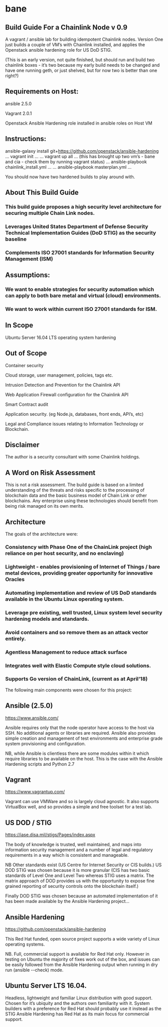 # bane

## Build Guide For a Chainlink Node v 0.9

A vagrant / ansible lab for building idempotent Chainlink nodes. Version One just builds a couple of VM’s with Chainlink installed, and applies the Openstack ansible hardening role for US DoD STIG. 

(This is an early version, not quite finished, but should run and build two chainlink boxes - it’s two because my early build needs to be changed and have one running geth, or just shelved, but for now two is better than one right?)




## Requirements on Host:

ansible 2.5.0

Vagrant 2.0.1

Openstack Ansible Hardening role installed in ansible roles on Host VM




## Instructions:


ansible-galaxy install git+https://github.com/openstack/ansible-hardening
...
vagrant init
...
...
vagrant up all 
...
(this has brought up two vm’s - bane and cia - check them by running vagrant status)
...
ansible-playbook chainlink_install.yml
...
...
ansible-playbook masterplan.yml
...


You should now have two hardened builds to play around with.



## About This Build Guide

### This build guide proposes a high security level architecture for securing multiple Chain Link nodes.

### Leverages United States Department of Defense Security Technical Implementation Guides (DoD STIG) as the security baseline

### Complements ISO 27001 standards for Information Security Management (ISM) 



## Assumptions:

### We want to enable strategies for security automation which can apply to both bare metal and virtual (cloud) environments.

### We want to work within current ISO 27001 standards for ISM.



## In Scope

Ubuntu Server 16.04 LTS operating system hardening


## Out of Scope 

Container security

Cloud storage, user management, policies, tags etc. 

Intrusion Detection and Prevention for the Chainlink API

Web Application Firewall configuration for the Chainlink API

Smart Contract audit

Application security. (eg Node.js, databases, front ends, API’s, etc)

Legal and Compliance issues relating to Information Technology or Blockchain.



## Disclaimer

The author is a security consultant with some Chainlink holdings. 


## A Word on Risk Assessment

This is not a risk assessment. The build guide is based on a limited understanding of the threats and risks specific to the processing of blockchain data and the basic business model of Chain Link or other blockchains.
 Any enterprise using these technologies should benefit from being risk managed on its own merits.




## Architecture

The goals of the architecture were:

### Consistency with Phase One of the ChainLink project (high reliance on per host security, and no enclaving)

### Lightweight - enables provisioning of Internet of Things / bare metal devices, providing greater opportunity for innovative Oracles

### Automating implementation and review of US DoD standards available in the Ubuntu Linux operating system.

### Leverage pre existing, well trusted, Linux system level security hardening models and standards.

### Avoid containers and so remove them as an attack vector entirely.

### Agentless Management to reduce attack surface

### Integrates well with Elastic Compute style cloud solutions. 

### Supports Go version of ChainLink, (current as at April‘18)


The following main components were chosen for this project:

## Ansible (2.5.0)

https://www.ansible.com/ 

Ansible requires only that the node operator have access to the host via SSH. No additional agents or libraries are required. Ansible also provides simple creation and management of test environments and enterprise grade system provisioning and configuration.

NB, while Ansible is clientless there are some modules within it which require libraries to be available on the host. This is the case with the Ansible Hardening scripts and Python 2.7 

## Vagrant 

https://www.vagrantup.com/ 

Vagrant can use VMWare and so is largely cloud agnostic. It also supports VirtualBox well, and so provides a simple and free toolset for a test lab.

## US DOD / STIG

https://iase.disa.mil/stigs/Pages/index.aspx

The body of knowledge is trusted, well maintained, and maps into information security management and a number of legal and regulatory requirements in a way which is consistent and manageable. 

NB Other standards exist (US Centre for Internet Security or CIS builds.) US DOD STIG was chosen because it is more granular (CIS has two basic standards of Level One and Level Two whereas STIG uses a matrix. The matrix approach of DOD provides us with the opportunity to expose fine grained reporting of security controls onto the blockchain itself.)

Finally DOD STIG was chosen because an automated implementation of it has been made available by the Ansible Hardening project…

## Ansible Hardening

https://github.com/openstack/ansible-hardening 

This Red Hat funded, open source project supports a wide variety of Linux operating systems.

NB. Full, commercial support is available for Red Hat only. However in testing on Ubuntu the majority of fixes work out of the box, and issues can be easily followed from the Ansible Hardening output when running in dry run (ansible --check) mode. 


## Ubuntu Server LTS 16.04.

Headless, lightweight and familiar Linux distribution with good support. Chosen for it’s ubiquity and the authors own familiarity with it. System builders with a preference for Red Hat should probably use it instead as the STIG Ansible Hardening has Red Hat as its main focus for commercial support. 



